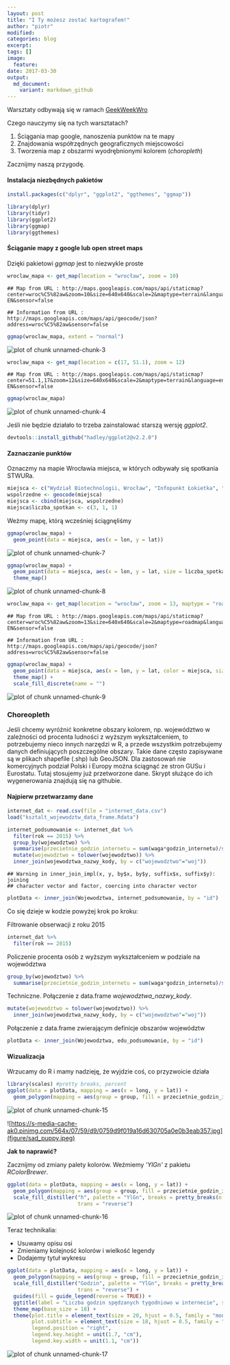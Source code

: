```yaml
---
layout: post
title: "I Ty możesz zostać kartografem!"
author: "piotr"
modified:
categories: blog
excerpt:
tags: []
image:
  feature:
date: 2017-03-30
output:
  md_document:
    variant: markdown_github
---
```


Warsztaty odbywają się w ramach [GeekWeekWro](www.facebook.com/geekweekwro/)



Czego nauczymy się na tych warsztatach?

1. Ściągania map google, nanoszenia punktów na te mapy 
2. Znajdowania współrzędnych geograficznych miejscowości
2. Tworzenia map z obszarmi wyodrębnionymi kolorem (*choropleth*)

Zacznijmy naszą przygodę.

#### Instalacja niezbędnych pakietów


```r
install.packages(c("dplyr", "ggplot2", "ggthemes", "ggmap"))
```


```r
library(dplyr)
library(tidyr)
library(ggplot2)
library(ggmap)
library(ggthemes)
```

#### Ściąganie mapy z google lub open street maps

Dzięki pakietowi *ggmap* jest to niezwykle proste


```r
wroclaw_mapa <- get_map(location = "wrocław", zoom = 10)
```

```
## Map from URL : http://maps.googleapis.com/maps/api/staticmap?center=wroc%C5%82aw&zoom=10&size=640x640&scale=2&maptype=terrain&language=en-EN&sensor=false
```

```
## Information from URL : http://maps.googleapis.com/maps/api/geocode/json?address=wroc%C5%82aw&sensor=false
```

```r
ggmap(wroclaw_mapa, extent = "normal")
```

![plot of chunk unnamed-chunk-3](./figure/unnamed-chunk-3-1.png)



```r
wroclaw_mapa <- get_map(location = c(17, 51.1), zoom = 12)
```

```
## Map from URL : http://maps.googleapis.com/maps/api/staticmap?center=51.1,17&zoom=12&size=640x640&scale=2&maptype=terrain&language=en-EN&sensor=false
```

```r
ggmap(wroclaw_mapa)
```

![plot of chunk unnamed-chunk-4](./figure/unnamed-chunk-4-1.png)

Jeśli nie będzie działało to trzeba zainstalować starszą wersję *ggplot2*.


```r
devtools::install_github("hadley/ggplot2@v2.2.0")
```


#### Zaznaczanie punktów

Oznaczmy na mapie Wrocławia miejsca, w których odbywały się spotkania STWURa.


```r
miejsca <- c("Wydział Biotechnologii, Wrocław", "Infopunkt Łokietka", "Wydział Matematyki PWr")
wspolrzedne <- geocode(miejsca)
miejsca <- cbind(miejsca, wspolrzedne)
miejsca$liczba_spotkan <- c(3, 1, 1)
```

Weżmy mapę, którą wcześniej ściągnęliśmy


```r
ggmap(wroclaw_mapa) +
  geom_point(data = miejsca, aes(x = lon, y = lat))
```

![plot of chunk unnamed-chunk-7](./figure/unnamed-chunk-7-1.png)


```r
ggmap(wroclaw_mapa) +
  geom_point(data = miejsca, aes(x = lon, y = lat, size = liczba_spotkan)) +
  theme_map()
```

![plot of chunk unnamed-chunk-8](./figure/unnamed-chunk-8-1.png)


```r
wroclaw_mapa <- get_map(location = "wrocław", zoom = 13, maptype = "roadmap", color = "bw")
```

```
## Map from URL : http://maps.googleapis.com/maps/api/staticmap?center=wroc%C5%82aw&zoom=13&size=640x640&scale=2&maptype=roadmap&language=en-EN&sensor=false
```

```
## Information from URL : http://maps.googleapis.com/maps/api/geocode/json?address=wroc%C5%82aw&sensor=false
```

```r
ggmap(wroclaw_mapa) +
  geom_point(data = miejsca, aes(x = lon, y = lat, color = miejsca, size = liczba_spotkan)) +
  theme_map() +
  scale_fill_discrete(name = "")
```

![plot of chunk unnamed-chunk-9](./figure/unnamed-chunk-9-1.png)

### Choreopleth

Jeśli chcemy wyróżnić konkretne obszary kolorem, np. województwo w zależności od procenta ludności z wyższym wykształceniem,
to potrzebujemy nieco innych narzędzi w R, a przede wszystkim potrzebujemy danych definiujących poszczególne obszary.
Takie dane często zapisywane są w plikach shapefile (.shp) lub GeoJSON. Dla zastosowań nie komercyjnych podział Polski i Europy można
ściągnąć ze stron GUSu i Eurostatu. Tutaj stosujemy już przetworzone dane. Skrypt służące do ich wygenerowania znajdują się na githubie.


#### Najpierw przetwarzamy dane


```r
internet_dat <- read.csv(file = "internet_data.csv")
load("ksztalt_wojewodztw_data_frame.Rdata")

internet_podsumowanie <- internet_dat %>% 
  filter(rok == 2015) %>%
  group_by(wojewodztwo) %>%
  summarise(przecietnie_godzin_internetu = sum(waga*godzin_internetu)/sum(waga)) %>%
  mutate(wojewodztwo = tolower(wojewodztwo)) %>% 
  inner_join(wojewodztwa_nazwy_kody, by = c("wojewodztwo"="woj"))
```

```
## Warning in inner_join_impl(x, y, by$x, by$y, suffix$x, suffix$y): joining
## character vector and factor, coercing into character vector
```

```r
plotData <- inner_join(Wojewodztwa, internet_podsumowanie, by = "id")
```
Co się dzieje w kodzie powyżej krok po kroku:

Filtrowanie obserwacji z roku 2015

```r
internet_dat %>% 
  filter(rok == 2015) 
```

Policzenie procenta osób z wyższym wykształceniem w podziale na województwa

```r
group_by(wojewodztwo) %>%
  summarise(przecietnie_godzin_internetu = sum(waga*godzin_internetu)/sum(waga)) 
```

Techniczne. Połączenie z data.frame *wojewodztwa_nazwy_kody*.


```r
mutate(wojewodztwo = tolower(wojewodztwo)) %>% 
  inner_join(wojewodztwa_nazwy_kody, by = c("wojewodztwo"="woj")) 
```

Połączenie z data.frame zwierającym definicje obszarów województw


```r
plotData <- inner_join(Wojewodztwa, edu_podsumowanie, by = "id")
```

#### Wizualizacja

Wrzucamy do R i mamy nadzieję, że wyjdzie coś, co przyzwoicie działa


```r
library(scales) #pretty breaks, percent
ggplot(data = plotData, mapping = aes(x = long, y = lat)) +
  geom_polygon(mapping = aes(group = group, fill = przecietnie_godzin_internetu))
```

![plot of chunk unnamed-chunk-15](./figure/unnamed-chunk-15-1.png)

![https://s-media-cache-ak0.pinimg.com/564x/07/59/d9/0759d9f019a16d630705a0e0b3eab357.jpg](figure/sad_puppy.jpeg)

**Jak to naprawić?** 

Zacznijmy od zmiany palety kolorów. Weźmiemy *'YlGn'* z pakietu *RColorBrewer*.


```r
ggplot(data = plotData, mapping = aes(x = long, y = lat)) +
  geom_polygon(mapping = aes(group = group, fill = przecietnie_godzin_internetu)) +
  scale_fill_distiller("h", palette = "YlGn", breaks = pretty_breaks(n = 6),
                       trans = "reverse")
```

![plot of chunk unnamed-chunk-16](./figure/unnamed-chunk-16-1.png)

Teraz technikalia:

* Usuwamy opisu osi
* Zmieniamy kolejność kolorów i wielkość legendy
* Dodajemy tytuł wykresu


```r
ggplot(data = plotData, mapping = aes(x = long, y = lat)) +
  geom_polygon(mapping = aes(group = group, fill = przecietnie_godzin_internetu)) +
  scale_fill_distiller("Godzin", palette = "YlGn", breaks = pretty_breaks(n = 6),
                       trans = "reverse") +
  guides(fill = guide_legend(reverse = TRUE)) +
  ggtitle(label = "Liczba godzin spędzanych tygodniowo w internecie", subtitle = "Średnia w podziale na województwa w 2015") + 
  theme_map(base_size = 18) +
  theme(plot.title = element_text(size = 20, hjust = 0.5, family = "mono"),
        plot.subtitle = element_text(size = 18, hjust = 0.5, family = "mono"),
        legend.position = "right",
        legend.key.height = unit(1.7, "cm"),
        legend.key.width = unit(1.1, "cm"))
```

![plot of chunk unnamed-chunk-17](./figure/unnamed-chunk-17-1.png)

